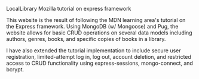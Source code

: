 LocalLibrary Mozilla tutorial on express framework

This website is the result of following the MDN learning area's tutorial on the Express framework. Using MongoDB (w/ Mongoose) and Pug, the website allows for basic CRUD operations on several data models including authors, genres, books, and specific copies of books in a library.

I have also extended the tutorial implementation to include secure user registration, limited-attempt log in, log out, account deletion, and restricted access to CRUD functionality using express-sessions, mongo-connect, and bcrypt.
